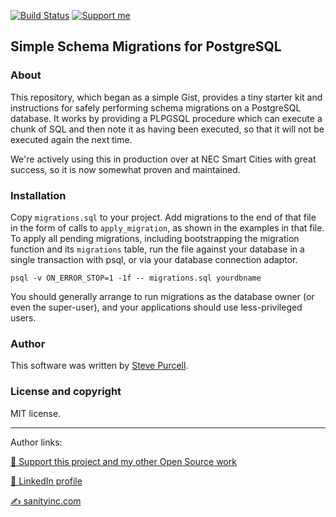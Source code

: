 [![Build Status](https://travis-ci.org/purcell/postgresql-migrations.svg?branch=master)](https://travis-ci.org/purcell/postgresql-migrations)
<a href="https://www.patreon.com/sanityinc"><img alt="Support me" src="https://img.shields.io/badge/Support%20Me-%F0%9F%92%97-ff69b4.svg"></a>

## Simple Schema Migrations for PostgreSQL

### About

This repository, which began as a simple Gist, provides a tiny starter
kit and instructions for safely performing schema migrations on a
PostgreSQL database. It works by providing a PLPGSQL procedure which
can execute a chunk of SQL and then note it as having been executed,
so that it will not be executed again the next time.

We're actively using this in production over at NEC Smart Cities with
great success, so it is now somewhat proven and maintained.

### Installation

Copy `migrations.sql` to your project. Add migrations to the end of
that file in the form of calls to `apply_migration`, as shown in the
examples in that file. To apply all pending migrations, including
bootstrapping the migration function and its `migrations` table, run
the file against your database in a single transaction with psql, or
via your database connection adaptor.

```
psql -v ON_ERROR_STOP=1 -1f -- migrations.sql yourdbname
```

You should generally arrange to run migrations as the database owner
(or even the super-user), and your applications should use
less-privileged users.

### Author

This software was written by
[Steve Purcell](https://github.com/purcell).

### License and copyright

MIT license.

<hr>

Author links:

[💝 Support this project and my other Open Source work](https://www.patreon.com/sanityinc)

[💼 LinkedIn profile](https://uk.linkedin.com/in/stevepurcell)

[✍ sanityinc.com](http://www.sanityinc.com/)
